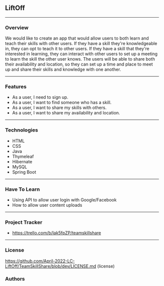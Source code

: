 ## LiftOff
---
### Overview
We would like to create an app that would allow users to both learn and teach their skills with other users. If they have a skill they're knowledgeable in, they can opt to teach it to other users. If they have a skill that they're interested in learning, they can interact with other users to set up a meeting to learn the skill the other user knows. The users will be able to share both their availability and location, so they can set up a time and place to meet up and share their skills and knowledge with one another.

---
### Features
- As a user, I need to sign up.
- As a user, I want to find someone who has a skill.
- As a user, I want to share my skills with others.
- As a user, I want to share my availability and location.

---
### Technologies
- HTML
- CSS
- Java
- Thymeleaf
- Hibernate
- MySQL
- Spring Boot

---
### Have To Learn
- Using API to allow user login with Google/Facebook
- How to allow user content uploads

---
### Project Tracker
- https://trello.com/b/lak5fpZP/teamskillshare
---

### License

https://github.com/April-2022-LC-LiftOff/TeamSkillShare/blob/dev/LICENSE.md (license)
### Authors
